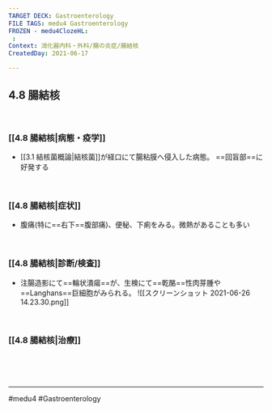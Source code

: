 ```yaml
---
TARGET DECK: Gastroenterology
FILE TAGS: medu4 Gastroenterology
FROZEN - medu4ClozeHL:
 : 
Context: 消化器内科・外科/腸の炎症/腸結核
CreatedDay: 2021-06-17

---
```


## 4.8 腸結核

<br>

### [[4.8 腸結核|病態・疫学]]
* [[3.1 結核菌概論|結核菌]]が経口にて腸粘膜へ侵入した病態。 ==回盲部==に好発する
<!--ID: 1624766942628-->


<br>

### [[4.8 腸結核|症状]]
* 腹痛(特に==右下==腹部痛)、便秘、下痢をみる。微熱があることも多い
<!--ID: 1624766942634-->


<br>

### [[4.8 腸結核|診断/検査]]
* 注腸造影にて==輪状潰瘍==が、生検にて==乾酪==性肉芽腫や==Langhans==巨細胞がみられる。
![[スクリーンショット 2021-06-26 14.23.30.png]]
<!--ID: 1624766942639-->


<br>

### [[4.8 腸結核|治療]]


<br><br><br>

---
#medu4 #Gastroenterology 
